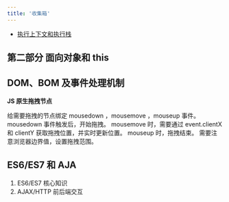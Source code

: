 ```yaml
---
title: '收集箱'
---
```


- [执行上下文和执行栈](./11-executionContext.md)
## 第二部分 面向对象和 this

## DOM、BOM 及事件处理机制

**JS 原生拖拽节点**

给需要拖拽的节点绑定 mousedown ，mousemove ，mouseup 事件。
mousedown 事件触发后，开始拖拽。
mousemove 时，需要通过 event.clientX 和 clientY 获取拖拽位置，并实时更新位置。
mouseup 时，拖拽结束。
需要注意浏览器边界值，设置拖拽范围。

## ES6/ES7 和 AJA

1. ES6/ES7 核心知识
2. AJAX/HTTP 前后端交互
